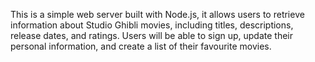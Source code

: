 This is a simple web server built with Node.js, it allows users to retrieve information about Studio Ghibli movies, including titles, descriptions, release dates, and ratings. Users will be able to sign up, update their personal information, and create a list of their favourite movies.
